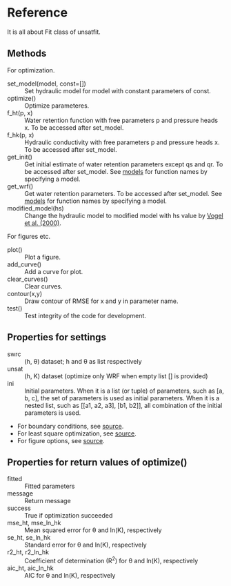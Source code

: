 # Reference

It is all about Fit class of unsatfit.

## Methods

For optimization.
<dl>
<dt>set_model(model, const=[])</dt>
<dd>Set hydraulic model for model with constant parameters of const.</dd>
<dt>optimize()</dt>
<dd>Optimize parameteres.</dd>
<dt>f_ht(p, x)</dt>
<dd>Water retention function with free parameters p and pressure heads x. To be accessed after set_model.</dd>
<dt>f_hk(p, x)</dt>
<dd>Hydraulic conductivity with free parameters p and pressure heads x. To be accessed after set_model.</dd>
<dt>get_init()</dt>
<dd>Get initial estimate of water retention parameters except qs and qr. To be accessed after set_model. See <a href="model.html">models</a> for function names by specifying a model.</dd>
<dt>get_wrf()</dt>
<dd>Get water retention parameters. To be accessed after set_model. See <a href="model.html">models</a> for function names by specifying a model.</dd>
<dt>modified_model(hs)</dt>
<dd>Change the hydraulic model to modified model with hs value by <a href="https://doi.org/10.1016/S0309-1708(00)00037-3)">Vogel et al. (2000)</a>.</dd>
</dl>

For figures etc.
<dl>
<dt>plot()</dt>
<dd>Plot a figure.</dd>
<dt>add_curve()</dt>
<dd>Add a curve for plot.</dd>
<dt>clear_curves()</dt>
<dd>Clear curves.</dd>
<dt>contour(x,y)</dt>
<dd>Draw contour of RMSE for x and y in parameter name.</dd>
<dt>test()</dt>
<dd>Test integrity of the code for development.</dd>
</dl>

## Properties for settings

<dl>
<dt>swrc</dt>
<dd>(h, &theta;) dataset; h and &theta; as list respectively</dd>
<dt>unsat</dt>
<dd>(h, K) dataset (optimize only WRF when empty list [] is provided)</dd>
<dt>ini</dt>
<dd>Initial parameters. When it is a list (or tuple) of parameters, such as [a, b, c], the set of parameters is used as initial parameters. When it is a nested list, such as [[a1, a2, a3], [b1, b2]], all combination of the initial parameters is used.</dd>
</dl>

- For boundary conditions, see [source](https://github.com/sekika/unsatfit/blob/main/unsatfit/_init_bound.py).
- For least square optimization, see [source](https://github.com/sekika/unsatfit/blob/main/unsatfit/_init_lsq.py).
- For figure options, see [source](https://github.com/sekika/unsatfit/blob/main/unsatfit/_init_fig.py).

## Properties for return values of optimize()

<dl>
<dt>fitted</dt>
<dd>Fitted parameters</dd>
<dt>message</dt>
<dd>Return message</dd>
<dt>success</dt>
<dd>True if optimization succeeded</dd>
<dt>mse_ht, mse_ln_hk</dt>
<dd>Mean squared error for &theta; and ln(K), respectively</dd>
<dt>se_ht, se_ln_hk</dt>
<dd>Standard error for &theta; and ln(K), respectively</dd>
<dt>r2_ht, r2_ln_hk</dt>
<dd>Coefficient of determination (R<sup>2</sup>) for &theta; and ln(K), respectively</dd>
<dt>aic_ht, aic_ln_hk</dt>
<dd>AIC for &theta; and ln(K), respectively</dd>
</dl>
